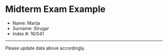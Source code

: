 # Midterm Exam Example

* Name: Marija
* Surname: Strugar
* Index #: 16/041

---
Please update data above accordingly. 
